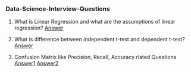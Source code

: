 ### Data-Science-Interview-Questions

1. What is Linear Regression and  what are the assumptions of linear regression? [Answer](http://sphweb.bumc.bu.edu/otlt/MPH-Modules/BS/R/R5_Correlation-Regression/R5_Correlation-Regression4.html#:~:text=There%20are%20four%20assumptions%20associated,are%20independent%20of%20each%20other.)

2. What is difference between independent t-test and dependent t-test? [Answer](https://www.technologynetworks.com/informatics/articles/paired-vs-unpaired-t-test-differences-assumptions-and-hypotheses-330826)

3. Confusion Matrix like Precision, Recall, Accuracy rlated Questions [Answer1](https://developers.google.com/machine-learning/crash-course/classification/precision-and-recall) [Answer2](https://www.analyticsvidhya.com/blog/2019/08/11-important-model-evaluation-error-metrics/)
